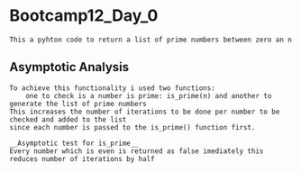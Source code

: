 # Bootcamp12_Day_0
	This a pyhton code to return a list of prime numbers between zero an n
	
## Asymptotic Analysis
	To achieve this functionality i used two functions:
		one to check is a number is prime: is_prime(n) and another to generate the list of prime numbers
	This increases the number of iterations to be done per number to be checked and added to the list
	since each number is passed to the is_prime() function first.
	
	__Asymptotic test for is_prime__
	Every number which is even is returned as false imediately this reduces number of iterations by half
		

